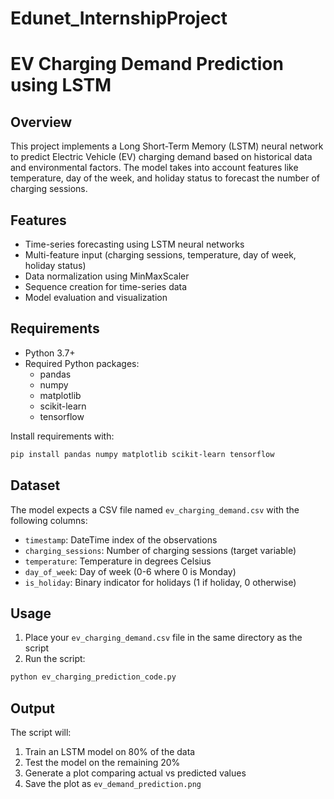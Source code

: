 # Edunet_InternshipProject

# EV Charging Demand Prediction using LSTM

## Overview

This project implements a Long Short-Term Memory (LSTM) neural network to predict Electric Vehicle (EV) charging demand based on historical data and environmental factors. The model takes into account features like temperature, day of the week, and holiday status to forecast the number of charging sessions.

## Features

- Time-series forecasting using LSTM neural networks
- Multi-feature input (charging sessions, temperature, day of week, holiday status)
- Data normalization using MinMaxScaler
- Sequence creation for time-series data
- Model evaluation and visualization

## Requirements

- Python 3.7+
- Required Python packages:
  - pandas
  - numpy
  - matplotlib
  - scikit-learn
  - tensorflow

Install requirements with:
```bash
pip install pandas numpy matplotlib scikit-learn tensorflow
```

## Dataset

The model expects a CSV file named `ev_charging_demand.csv` with the following columns:
- `timestamp`: DateTime index of the observations
- `charging_sessions`: Number of charging sessions (target variable)
- `temperature`: Temperature in degrees Celsius
- `day_of_week`: Day of week (0-6 where 0 is Monday)
- `is_holiday`: Binary indicator for holidays (1 if holiday, 0 otherwise)

## Usage

1. Place your `ev_charging_demand.csv` file in the same directory as the script
2. Run the script:
```bash
python ev_charging_prediction_code.py
```

## Output

The script will:
1. Train an LSTM model on 80% of the data
2. Test the model on the remaining 20%
3. Generate a plot comparing actual vs predicted values
4. Save the plot as `ev_demand_prediction.png`
